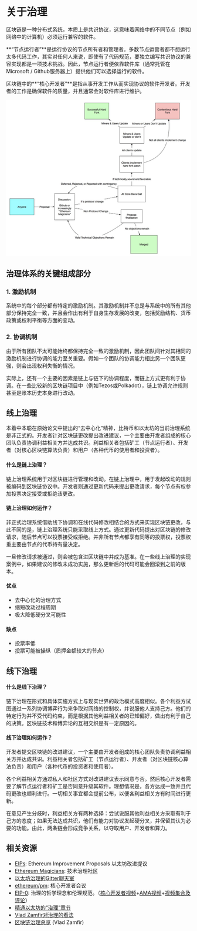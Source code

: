 # 关于治理

区块链是一种分布式系统，本质上是共识协议，这意味着网络中的不同节点（例如网络中的计算机）必须运行兼容的软件。

**“节点运行者”**是运行协议的节点所有者和管理者。多数节点运营者都不想运行太多代码工作，其实对任何人来说，即使有了代码规范，要独立编写共识协议的兼容实现都是一项技术挑战。因此，节点运行者便依靠软件库（通常托管在Microsoft / Github服务器上）提供他们可以选择运行的软件。

区块链中的**“核心开发者”**是指从事开发工作从而实现协议的软件开发者。开发者的工作是确保软件的质量，并且通常会对软件库进行维护。

![&#x6CBB;&#x7406;&#x6846;&#x67B6;&#x56FE;&#x793A;](../.gitbook/assets/68747470733a2f2f7062732e7477696d672e636f6d2f6d656469612f44634b572d476c585541414d7352302e6a7067.jpeg)

## 治理体系的关键组成部分

### **1. 激励机制**

系统中的每个部分都有特定的激励机制。其激励机制并不总是与系统中的所有其他部分保持完全一致，并且会作出有利于自身生存发展的改变，包括奖励结构、货币政策或权利平衡等方面的变动。

### **2. 协调机制**

由于所有团队不太可能始终都保持完全一致的激励机制，因此团队间针对其相同的激励机制进行协调的能力至关重要。假如一个团队的协调能力相比另一个团队更强，则会出现权利失衡的情况。

实际上，还有一个主要的因素是链上与链下的协调程度，而链上方式更有利于协调。在一些比较新的区块链项目中（例如Tezos或Polkadot），链上协调允许规则甚至是账本历史本身进行改动。

## 线上治理

本着中本聪在原始论文中提出的“去中心化”精神，比特币和以太坊的当前治理系统是非正式的。开发者针对区块链更改提出改进建议，一个主要由开发者组成的核心团队负责协调利益相关方并达成共识。利益相关者包括矿工（节点运行者）、开发者（对核心区块链算法负责）和用户（各种代币的使用者和投资者）。

#### 什么是链上治理？ <a id="what-is-on-chain-governance"></a>

链上治理系统用于对区块链进行管理和改动。在链上治理中，用于发起改动的规则被编码到区块链协议中。开发者则通过更新代码来提出更改请求，每个节点有权参加投票决定接受或拒绝该更改。

#### 链上治理如何运作？ <a id="how-does-it-work"></a>

非正式治理系统借助线下协调和在线代码修改相结合的方式来实现区块链更改，与此不同的是，链上治理系统只能采取线上方式。通过更新代码提出对区块链的修改请求，随后节点可以投票接受或拒绝。并非所有节点都享有同等的投票权，投票权重主要由节点的代币持有量决定。

一旦修改请求被通过，则会被包含进区块链中并成为基准。在一些线上治理的实现案例中，如果建议的修改未成功实施，那么更新后的代码可能会回滚到之前的版本。

#### 优点 <a id="pros"></a>

* 去中心化的治理方式
* 缩短改动过程周期
* 极大降低硬分叉可能性

#### 缺点 <a id="cons"></a>

* 投票率低
* 投票可能被操纵（质押金额较大的节点）

## 线下治理

#### 什么是线下治理？ <a id="what-is-off-chain-governance"></a>

链下治理在形式和具体实施方式上与现实世界的政治模式高度相似。各个利益方试图通过一系列协调博弈行为来争取对网络的控制权，并说服他人支持己方。他们的特定行为并不受代码约束，而是根据其他利益相关者的已知偏好，做出有利于自己的决策。区块链技术和博弈论的互相交织是有一定原因的。

#### 线下治理如何运作？

开发者提交区块链的改进建议，一个主要由开发者组成的核心团队负责协调利益相关方并达成共识。利益相关者包括矿工（节点运行者）、开发者（对区块链核心算法负责）和用户（各种代币的投资者和使用者）。

各个利益相关方通过私人和社区方式对改进建议表示同意与否。然后核心开发者需要了解节点运行者和矿工是否同意升级其软件。理想情况是，各方达成一致并且代码更改也顺利进行。一切相关事宜都会提前公布，以便各利益相关方有时间进行更新。

在意见产生分歧时，利益相关方有两种选择：尝试说服其他利益相关方采取有利于己方的态度；如果无法达成共识，他们有能力对协议发起硬分叉，并保留其认为必要的功能。由此，两条链会形成竞争关系，以夺取用户、开发者和算力。

## 相关资源

* [EIPs](https://github.com/ethereum/eips): Ethereum Improvement Proposals 以太坊改进提议
* [Ethereum Magicians](https://ethereum-magicians.org/): 技术治理社区
* [以太坊治理的Gitter聊天室](https://gitter.im/ethereum/governance)
* [ethereum/pm](https://github.com/ethereum/pm): 核心开发者会议
* [EIP-0](https://twitter.com/hashtag/EIP0?src=hash): 治理的哲学理念和伦理规范。（[核心开发者视频](https://www.youtube.com/watch?v=VJ3r52T7HV8)+[AMA视频](https://www.youtube.com/watch?v=LcBqypKbYMA)+[视频集合及评论](https://www.reddit.com/r/ethereum/comments/8ggrgo/join_the_ethereum_governance_ama_at_the_eip0/)）
* [精通以太坊的“治理”章节](https://github.com/lrettig/ethereumbook/blob/governance/contrib/governance.asciidoc)
* [Vlad Zamfir对治理的看法](https://ethereum-magicians.org/t/vlad-zamfirs-ethcc-talk-about-governance/78)
* [区块链治理总览](https://blog.goodaudience.com/blockchain-governance-101-eea5201d7992) \(Vlad Zamfir\)

